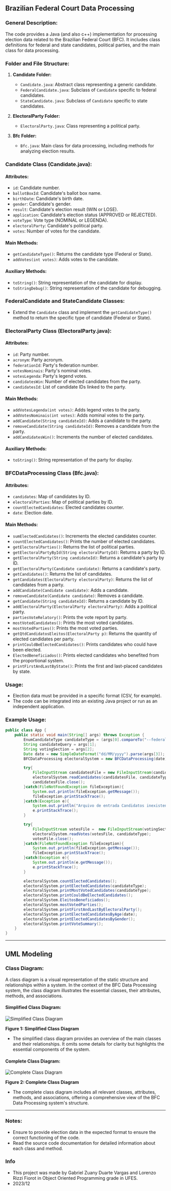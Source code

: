 ## Brazilian Federal Court Data Processing

### General Description:
The code provides a Java (and also c++) implementation for processing election data related to the Brazilian Federal Court (BFC). It includes class definitions for federal and state candidates, political parties, and the main class for data processing.

### Folder and File Structure:

1. **Candidate Folder:**
   - `Candidate.java`: Abstract class representing a generic candidate.
   - `FederalCandidate.java`: Subclass of `Candidate` specific to federal candidates.
   - `StateCandidate.java`: Subclass of `Candidate` specific to state candidates.

2. **ElectoralParty Folder:**
   - `ElectoralParty.java`: Class representing a political party.

3. **Bfc Folder:**
   - `Bfc.java`: Main class for data processing, including methods for analyzing election results.

### Candidate Class (Candidate.java):

#### Attributes:
- `id`: Candidate number.
- `ballotBoxId`: Candidate's ballot box name.
- `birthDate`: Candidate's birth date.
- `gender`: Candidate's gender.
- `result`: Candidate's election result (WIN or LOSE).
- `application`: Candidate's election status (APPROVED or REJECTED).
- `voteType`: Vote type (NOMINAL or LEGENDA).
- `electoralParty`: Candidate's political party.
- `votes`: Number of votes for the candidate.

#### Main Methods:
- `getCandidateType()`: Returns the candidate type (Federal or State).
- `addVotes(int votes)`: Adds votes to the candidate.

#### Auxiliary Methods:
- `toString()`: String representation of the candidate for display.
- `toStringDebug()`: String representation of the candidate for debugging.

### FederalCandidate and StateCandidate Classes:

- Extend the `Candidate` class and implement the `getCandidateType()` method to return the specific type of candidate (Federal or State).

### ElectoralParty Class (ElectoralParty.java):

#### Attributes:
- `id`: Party number.
- `acronym`: Party acronym.
- `federationId`: Party's federation number.
- `votesNominais`: Party's nominal votes.
- `votesLegenda`: Party's legend votes.
- `candidatesWin`: Number of elected candidates from the party.
- `candidatesId`: List of candidate IDs linked to the party.

#### Main Methods:
- `addVotesLegenda(int votes)`: Adds legend votes to the party.
- `addVotesNominais(int votes)`: Adds nominal votes to the party.
- `addCandidate(String candidateId)`: Adds a candidate to the party.
- `removeCandidate(String candidateId)`: Removes a candidate from the party.
- `addCandidatesWin()`: Increments the number of elected candidates.

#### Auxiliary Methods:
- `toString()`: String representation of the party for display.

### BFCDataProcessing Class (Bfc.java):

#### Attributes:
- `candidates`: Map of candidates by ID.
- `electoralParties`: Map of political parties by ID.
- `countElectedCandidates`: Elected candidates counter.
- `date`: Election date.

#### Main Methods:
- `sumElectedCandidates()`: Increments the elected candidates counter.
- `countElectedCandidates()`: Prints the number of elected candidates.
- `getElectoralParties()`: Returns the list of political parties.
- `getElectoralPartyById(String electoralPartyId)`: Returns a party by ID.
- `getElectoralParty(String candidateId)`: Returns a candidate's party by ID.
- `getElectoralParty(Candidate candidate)`: Returns a candidate's party.
- `getCandidates()`: Returns the list of candidates.
- `getCandidates(ElectoralParty electoralParty)`: Returns the list of candidates from a party.
- `addCandidate(Candidate candidate)`: Adds a candidate.
- `removeCandidate(Candidate candidate)`: Removes a candidate.
- `getCandidate(String candidateId)`: Returns a candidate by ID.
- `addElectoralParty(ElectoralParty electoralParty)`: Adds a political party.
- `partiesVoteRelatory()`: Prints the vote report by party.
- `mostVotedCandidates()`: Prints the most voted candidates.
- `mostVotedParties()`: Prints the most voted parties.
- `getQtdCandidatosEleitos(ElectoralParty p)`: Returns the quantity of elected candidates per party.
- `printCouldBeElectedCandidates()`: Prints candidates who could have been elected.
- `ElectedBeneficiados()`: Prints elected candidates who benefited from the proportional system.
- `printFirstAndLastByState()`: Prints the first and last-placed candidates by state.

### Usage:
- Election data must be provided in a specific format (CSV, for example).
- The code can be integrated into an existing Java project or run as an independent application.

### Example Usage:

```java
public class App {
    public static void main(String[] args) throws Exception {
        EnumCandidateType candidateType = (args[0].compareTo("--federal") == 0)? EnumCandidateType.FEDERAL : EnumCandidateType.STATE;
        String candidateQuery = args[1];
        String votingSection = args[2];
        Date date = new SimpleDateFormat("dd/MM/yyyy").parse(args[3]);
        BFCDataProcessing electoralSystem = new BFCDataProcessing(date);

        try{
            FileInputStream candidatesFile = new FileInputStream(candidateQuery);
            electoralSystem.readCandidates(candidatesFile, candidateType);
            candidatesFile.close();
        }catch(FileNotFoundException fileException){
            System.out.println(fileException.getMessage());
            fileException.printStackTrace();
        }catch(Exception e){
            System.out.println("Arquivo de entrada Candidatos inexistente!");
            e.printStackTrace();
        }

        try{
            FileInputStream votesFile =  new FileInputStream(votingSection);
            electoralSystem.readVotes(votesFile, candidateType);    
            votesFile.close();
        }catch(FileNotFoundException fileException){
            System.out.println(fileException.getMessage());
            fileException.printStackTrace();
        }catch(Exception e){
            System.out.println(e.getMessage());
            e.printStackTrace();
        }

        electoralSystem.countElectedCandidates();
        electoralSystem.printElectedCandidates(candidateType);       
        electoralSystem.printMostVotedCandidates(candidateType);   
        electoralSystem.printCouldBeElectedCandidates();
        electoralSystem.EleitosBeneficiados();
        electoralSystem.mostVotedParties();
        electoralSystem.printFirstAndLastByElectoralParty();
        electoralSystem.printElectedCandidatesByAge(date);
        electoralSystem.printElectedCandidatesByGender();                     
        electoralSystem.printVoteSummary();
    }
}
```

---

## UML Modeling

### Class Diagram:

A class diagram is a visual representation of the static structure and relationships within a system. In the context of the BFC Data Processing system, the class diagram illustrates the essential classes, their attributes, methods, and associations.

#### Simplified Class Diagram:

![Simplified Class Diagram](java/assets/uml_simplified.jpg)

**Figure 1: Simplified Class Diagram**

- The simplified class diagram provides an overview of the main classes and their relationships. It omits some details for clarity but highlights the essential components of the system.

#### Complete Class Diagram:

![Complete Class Diagram](java/assets/uml_full.jpg)

**Figure 2: Complete Class Diagram**

- The complete class diagram includes all relevant classes, attributes, methods, and associations, offering a comprehensive view of the BFC Data Processing system's structure.

---

### Notes:
- Ensure to provide election data in the expected format to ensure the correct functioning of the code.
- Read the source code documentation for detailed information about each class and method.

### Info
- This project was made by Gabriel Zuany Duarte Vargas and Lorenzo Rizzi Fiorot in Object Oriented Programming grade in UFES.
- 2023/12
